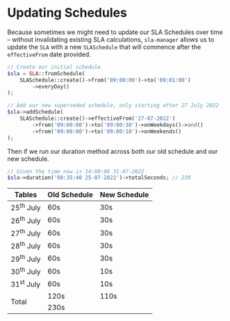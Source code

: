 # Updating Schedules

Because sometimes we might need to update our SLA Schedules over time – without invalidating existing SLA
calculations, `sla-manager` allows us to update the `SLA` with a new `SLASchedule` that will commence after
the `effectiveFrom` date provided.

```php {9-11}
// Create our initial schedule
$sla = SLA::fromSchedule(
    SLASchedule::create()->from('09:00:00')->to('09:01:00')
        ->everyDay()
);

// Add our new superseded schedule, only starting after 27 July 2022
$sla->addSchedule(
    SLASchedule::create()->effectiveFrom('27-07-2022')
        ->from('09:00:00')->to('09:00:30')->onWeekdays()->and()
        ->from('09:00:00')->to('09:00:10')->onWeekends()
);
```

Then if we run our duration method across both our old schedule and our new schedule.

```php
// Given the time now is 14:00:00 31-07-2022
$sla->duration('08:35:40 25-07-2022')->totalSeconds; // 230
```

<table class="w-full">
    <thead>
        <tr>
            <th>Tables</th>
            <th class="text-right">Old Schedule</th>
            <th class="text-right">New Schedule</th>
        </tr>
    </thead>
    <tbody>
        <tr>
            <td class="font-bold dark:bg-neutral-900 bg-neutral-100">25<sup>th</sup> July</td>
            <td class="text-right font-semibold dark:bg-emerald-600/40 bg-emerald-300/30">60s</td>
            <td class="text-right text-neutral-400 dark:text-neutral-500">30s</td>
        </tr>
        <tr>
            <td class="font-bold dark:bg-neutral-900 bg-neutral-100">26<sup>th</sup> July</td>
            <td class="text-right font-semibold dark:bg-emerald-600/40 bg-emerald-300/30">60s</td>
            <td class="text-right text-neutral-400 dark:text-neutral-500">30s</td>
        </tr>
        <tr>
            <td class="font-bold dark:bg-neutral-900 bg-neutral-100">27<sup>th</sup> July</td>
            <td class="text-right text-neutral-400 dark:text-neutral-500">60s</td>
            <td class="text-right font-semibold dark:bg-emerald-600/40 bg-emerald-300/30">30s</td>
        </tr>
        <tr>
            <td class="font-bold dark:bg-neutral-900 bg-neutral-100">28<sup>th</sup> July</td>
            <td class="text-right text-neutral-400 dark:text-neutral-500">60s</td>
            <td class="text-right font-semibold dark:bg-emerald-600/40 bg-emerald-300/30">30s</td>
        </tr>
        <tr>
            <td class="font-bold dark:bg-neutral-900 bg-neutral-100">29<sup>th</sup> July</td>
            <td class="text-right text-neutral-400 dark:text-neutral-500">60s</td>
            <td class="text-right font-semibold dark:bg-emerald-600/40 bg-emerald-300/30">30s</td>
        </tr>
        <tr>
            <td class="font-bold dark:bg-neutral-900 bg-neutral-100">30<sup>th</sup> July</td>
            <td class="text-right text-neutral-400 dark:text-neutral-500">60s</td>
            <td class="text-right font-semibold dark:bg-emerald-600/40 bg-emerald-300/30">10s</td>
        </tr>
        <tr>
            <td class="font-bold dark:bg-neutral-900 bg-neutral-100">31<sup>st</sup> July</td>
            <td class="text-right text-neutral-400 dark:text-neutral-500">60s</td>
            <td class="text-right font-semibold dark:bg-emerald-600/40 bg-emerald-300/30">10s</td>
        </tr>
        <tr>
            <td rowspan="2" class="font-bold dark:bg-neutral-900 bg-neutral-200">Total</td>
            <td class="text-right font-bold dark:bg-neutral-900 bg-neutral-200">120s</td>
            <td class="text-right font-bold dark:bg-neutral-900 bg-neutral-200">110s</td>
        </tr>
        <tr>
            <td colspan="2" class="text-right font-bold dark:bg-neutral-900 bg-neutral-200">230s</td>
        </tr>
    </tbody>
</table>
